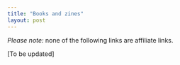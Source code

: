 ```yaml
---
title: "Books and zines"
layout: post
---
```

*Please note:* none of the following links are affiliate links.

[To be updated]
